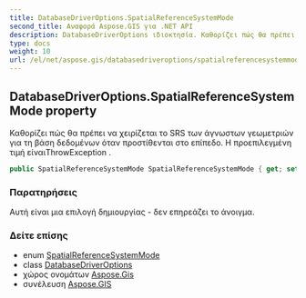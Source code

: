 ```yaml
---
title: DatabaseDriverOptions.SpatialReferenceSystemMode
second_title: Αναφορά Aspose.GIS για .NET API
description: DatabaseDriverOptions ιδιοκτησία. Καθορίζει πώς θα πρέπει να χειρίζεται το SRS των άγνωστων γεωμετριών για τη βάση δεδομένων όταν προστίθενται στο επίπεδο. Η προεπιλεγμένη τιμή είναιThrowException .
type: docs
weight: 10
url: /el/net/aspose.gis/databasedriveroptions/spatialreferencesystemmode/
---
```

## DatabaseDriverOptions.SpatialReferenceSystemMode property

Καθορίζει πώς θα πρέπει να χειρίζεται το SRS των άγνωστων γεωμετριών για τη βάση δεδομένων όταν προστίθενται στο επίπεδο. Η προεπιλεγμένη τιμή είναιThrowException .

```csharp
public SpatialReferenceSystemMode SpatialReferenceSystemMode { get; set; }
```

### Παρατηρήσεις

Αυτή είναι μια επιλογή δημιουργίας - δεν επηρεάζει το άνοιγμα.

### Δείτε επίσης

* enum [SpatialReferenceSystemMode](../../spatialreferencesystemmode/)
* class [DatabaseDriverOptions](../)
* χώρος ονομάτων [Aspose.Gis](../../databasedriveroptions/)
* συνέλευση [Aspose.GIS](../../../)



